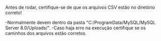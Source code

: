 Antes de rodar, certifique-se de que os arquivos CSV estão no diretório correto!

-Normalmente devem dentro da pasta "C:/ProgramData/MySQL/MySQL Server 8.0/Uploads/".
-Caso haja erro na execução certifique se os caminhos dos arquivos estão corretos.
